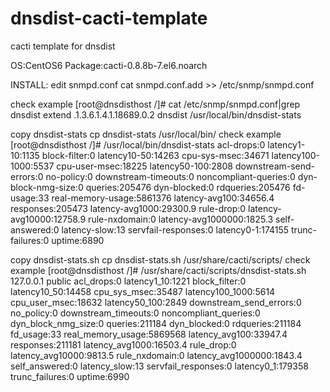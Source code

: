 # dnsdist-cacti-template
cacti template for dnsdist

OS:CentOS6
Package:cacti-0.8.8b-7.el6.noarch

INSTALL:
edit snmpd.conf
cat snmpd.conf.add >> /etc/snmp/snmpd.conf

check example
[root@dnsdisthost /]# cat /etc/snmp/snmpd.conf|grep dnsdist
extend .1.3.6.1.4.1.18689.0.2 dnsdist /usr/local/bin/dnsdist-stats

copy dnsdist-stats
cp dnsdist-stats /usr/local/bin/
check example
[root@dnsdisthost /]# /usr/local/bin/dnsdist-stats
acl-drops:0 latency1-10:1135 block-filter:0 latency10-50:14263 cpu-sys-msec:34671 latency100-1000:5537 cpu-user-msec:18225 latency50-100:2808 downstream-send-errors:0 no-policy:0 downstream-timeouts:0 noncompliant-queries:0 dyn-block-nmg-size:0 queries:205476 dyn-blocked:0 rdqueries:205476 fd-usage:33 real-memory-usage:5861376 latency-avg100:34656.4 responses:205473 latency-avg1000:29300.9 rule-drop:0 latency-avg10000:12758.9 rule-nxdomain:0 latency-avg1000000:1825.3 self-answered:0 latency-slow:13 servfail-responses:0 latency0-1:174155 trunc-failures:0 uptime:6890

copy dnsdist-stats.sh
cp dnsdist-stats.sh /usr/share/cacti/scripts/
check example
[root@dnsdisthost /]# /usr/share/cacti/scripts/dnsdist-stats.sh 127.0.0.1 public
acl_drops:0 latency1_10:1221 block_filter:0 latency10_50:14458 cpu_sys_msec:35487 latency100_1000:5614 cpu_user_msec:18632 latency50_100:2849 downstream_send_errors:0 no_policy:0 downstream_timeouts:0 noncompliant_queries:0 dyn_block_nmg_size:0 queries:211184 dyn_blocked:0 rdqueries:211184 fd_usage:33 real_memory_usage:5869568 latency_avg100:33947.4 responses:211181 latency_avg1000:16503.4 rule_drop:0 latency_avg10000:9813.5 rule_nxdomain:0 latency_avg1000000:1843.4 self_answered:0 latency_slow:13 servfail_responses:0 latency0_1:179358 trunc_failures:0 uptime:6990


